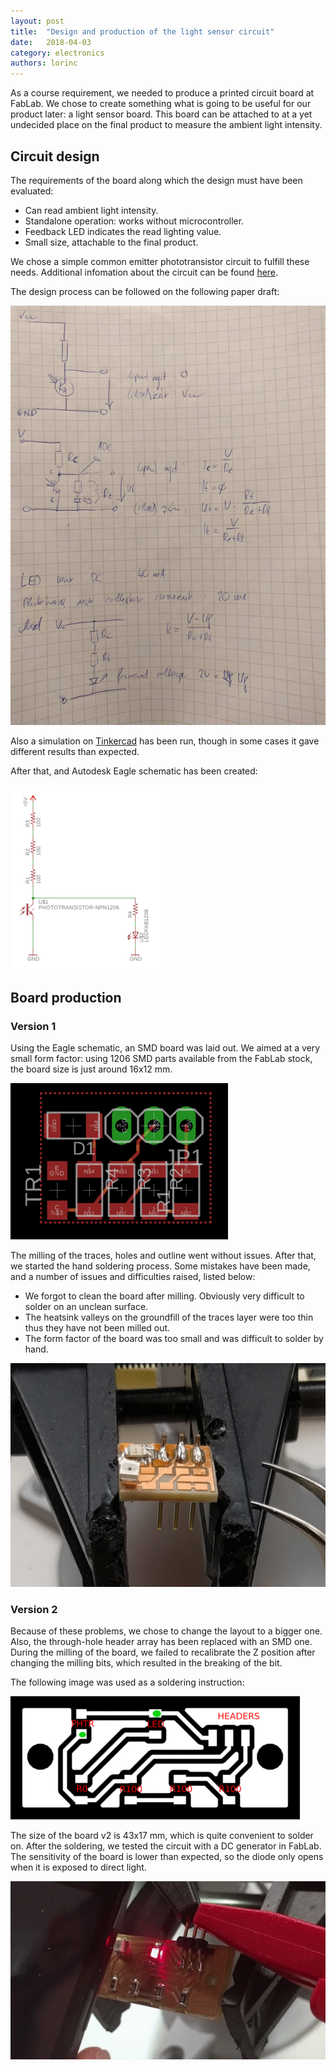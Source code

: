 ```yaml
---
layout: post
title:  "Design and production of the light sensor circuit"
date:   2018-04-03
category: electronics
authors: lorinc
---
```

As a course requirement, we needed to produce a printed circuit board at FabLab. We chose to create something what is going to be useful for our product later: a light sensor board. This board can be attached to at a yet undecided place on the final product to measure the ambient light intensity.

## Circuit design

The requirements of the board along which the design must have been evaluated:

- Can read ambient light intensity.
- Standalone operation: works without microcontroller.
- Feedback LED indicates the read lighting value.
- Small size, attachable to the final product.

We chose a simple common emitter phototransistor circuit to fulfill these needs. Additional infomation about the circuit can be found [here](http://www.radio-electronics.com/info/data/semicond/phototransistor/photo-transistor-circuits-symbols.php).

The design process can be followed on the following paper draft:

![Circuit draft](/static/img/example-board/schematic_draft.gif)

Also a simulation on [Tinkercad](https://www.tinkercad.com/things/k4DpYGuDd3W-neat-bojo-esboo) has been run, though in some cases it gave different results than expected.

After that, and Autodesk Eagle schematic has been created:

![Eagle schematic](/static/img/example-board/schematic.gif)

## Board production

### Version 1

Using the Eagle schematic, an SMD board was laid out. We aimed at a very small form factor: using 1206 SMD parts available from the FabLab stock, the board size is just around 16x12 mm.

![Layout version 1](/static/img/example-board/layout_v1.gif)

The milling of the traces, holes and outline went without issues. After that, we started the hand soldering process. Some mistakes have been made, and a number of issues and difficulties raised, listed below:

- We forgot to clean the board after milling. Obviously very difficult to solder on an unclean surface.
- The heatsink valleys on the groundfill of the traces layer were too thin thus they have not been milled out.
- The form factor of the board was too small and was difficult to solder by hand.

![Soldering version 1](/static/img/example-board/solder_v1.gif)

### Version 2

Because of these problems, we chose to change the layout to a bigger one. Also, the through-hole header array has been replaced with an SMD one. During the milling of the board, we failed to recalibrate the Z position after changing the milling bits, which resulted in the breaking of the bit.

The following image was used as a soldering instruction:

![Layout version 2](/static/img/example-board/layout_v2.gif)

The size of the board v2 is 43x17 mm, which is quite convenient to solder on. After the soldering, we tested the circuit with a DC generator in FabLab. The sensitivity of the board is lower than expected, so the diode only opens when it is exposed to direct light.

![Working](/static/img/example-board/working.gif)

